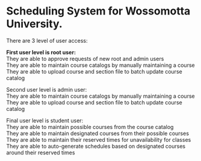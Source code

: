 # Scheduling System for Wossomotta University.

There are 3 level of user access:

<strong>First user level is root user:</strong> <br />
They are able to approve requests of new root and admin users <br />
They are able to maintain course catalogs by manually maintaining a course <br />
They are able to upload course and section file to batch update course catalog <br />


Second user level is admin user:<br />
They are able to maintain course catalogs by manually maintaining a course <br />
They are able to upload course and section file to batch update course catalog <br />


Final user level is student user:<br />
They are able to maintain possible courses from the course catalog <br />
They are able to maintain designated courses from their possible courses <br />
They are able to maintain their reserved times for unavailability for classes <br />
They are able to auto-generate schedules based on designated courses around their reserved times <br />

